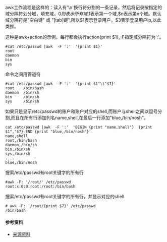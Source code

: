 awk工作流程是这样的：读入有'\n'换行符分割的一条记录，然后将记录按指定的域分隔符划分域，填充域，$0则表示所有域,$1表示第一个域,$n表示第n个域。默认域分隔符是"空白键" 或 "[tab]键",所以$1表示登录用户，$3表示登录用户ip,以此类推。

这种是awk+action的示例，每行都会执行action{print $1},-F指定域分隔符为':'。
```
#cat /etc/passwd |awk  -F ':'  '{print $1}'  
root
daemon
bin
sys
```
命令之间用管道符
```
#cat /etc/passwd |awk  -F ':'  '{print $1"\t"$7}'
root    /bin/bash
daemon  /bin/sh
bin     /bin/sh
sys     /bin/sh
```

如果只是显示/etc/passwd的账户和账户对应的shell,而账户与shell之间以逗号分割,而且在所有行添加列名name,shell,在最后一行添加"blue,/bin/nosh"。
```
cat /etc/passwd |awk  -F ':'  'BEGIN {print "name,shell"}  {print $1","$7} END {print "blue,/bin/nosh"}'
name,shell
root,/bin/bash
daemon,/bin/sh
bin,/bin/sh
sys,/bin/sh
....
blue,/bin/nosh
```
搜索/etc/passwd有root关键字的所有行
```
#awk -F: '/root/' /etc/passwd
root:x:0:0:root:/root:/bin/bash
```

搜索/etc/passwd有root关键字的所有行，并显示对应的shell
```
# awk -F: '/root/{print $7}' /etc/passwd             
/bin/bash
```

#### 参考资料
* [来源资料](https://www.cnblogs.com/ggjucheng/archive/2013/01/13/2858470.html)